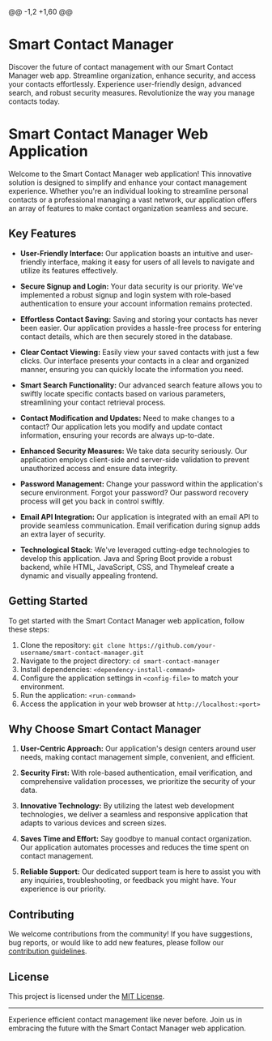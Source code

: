 @@ -1,2 +1,60 @@
# Smart Contact Manager
 Discover the future of contact management with our Smart Contact Manager web app. Streamline organization, enhance security, and access your contacts effortlessly. Experience user-friendly design, advanced search, and robust security measures. Revolutionize the way you manage contacts today.
# Smart Contact Manager Web Application

Welcome to the Smart Contact Manager web application! This innovative solution is designed to simplify and enhance your contact management experience. Whether you're an individual looking to streamline personal contacts or a professional managing a vast network, our application offers an array of features to make contact organization seamless and secure.

## Key Features

- **User-Friendly Interface:** Our application boasts an intuitive and user-friendly interface, making it easy for users of all levels to navigate and utilize its features effectively.

- **Secure Signup and Login:** Your data security is our priority. We've implemented a robust signup and login system with role-based authentication to ensure your account information remains protected.

- **Effortless Contact Saving:** Saving and storing your contacts has never been easier. Our application provides a hassle-free process for entering contact details, which are then securely stored in the database.

- **Clear Contact Viewing:** Easily view your saved contacts with just a few clicks. Our interface presents your contacts in a clear and organized manner, ensuring you can quickly locate the information you need.

- **Smart Search Functionality:** Our advanced search feature allows you to swiftly locate specific contacts based on various parameters, streamlining your contact retrieval process.

- **Contact Modification and Updates:** Need to make changes to a contact? Our application lets you modify and update contact information, ensuring your records are always up-to-date.

- **Enhanced Security Measures:** We take data security seriously. Our application employs client-side and server-side validation to prevent unauthorized access and ensure data integrity.

- **Password Management:** Change your password within the application's secure environment. Forgot your password? Our password recovery process will get you back in control swiftly.

- **Email API Integration:** Our application is integrated with an email API to provide seamless communication. Email verification during signup adds an extra layer of security.

- **Technological Stack:** We've leveraged cutting-edge technologies to develop this application. Java and Spring Boot provide a robust backend, while HTML, JavaScript, CSS, and Thymeleaf create a dynamic and visually appealing frontend.

## Getting Started

To get started with the Smart Contact Manager web application, follow these steps:

1. Clone the repository: `git clone https://github.com/your-username/smart-contact-manager.git`
2. Navigate to the project directory: `cd smart-contact-manager`
3. Install dependencies: `<dependency-install-command>`
4. Configure the application settings in `<config-file>` to match your environment.
5. Run the application: `<run-command>`
6. Access the application in your web browser at `http://localhost:<port>`

## Why Choose Smart Contact Manager

1. **User-Centric Approach:** Our application's design centers around user needs, making contact management simple, convenient, and efficient.

2. **Security First:** With role-based authentication, email verification, and comprehensive validation processes, we prioritize the security of your data.

3. **Innovative Technology:** By utilizing the latest web development technologies, we deliver a seamless and responsive application that adapts to various devices and screen sizes.

4. **Saves Time and Effort:** Say goodbye to manual contact organization. Our application automates processes and reduces the time spent on contact management.

5. **Reliable Support:** Our dedicated support team is here to assist you with any inquiries, troubleshooting, or feedback you might have. Your experience is our priority.

## Contributing

We welcome contributions from the community! If you have suggestions, bug reports, or would like to add new features, please follow our [contribution guidelines](CONTRIBUTING.md).

## License

This project is licensed under the [MIT License](LICENSE).

---

Experience efficient contact management like never before. Join us in embracing the future with the Smart Contact Manager web application.
